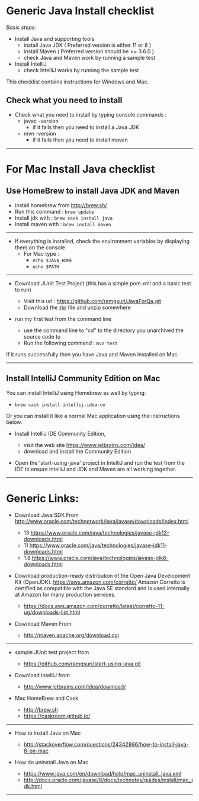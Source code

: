 # Generic Java Install checklist

*Basic steps:*

- Install Java and supporting tools
    - install Java JDK ( Preferred version is either 11 or 8 )
    - install Maven ( Preferred version should be  >= 3.6.0 ) 
    - check Java and Maven work by running a sample test
- Install IntelliJ
    - check IntelliJ works by running the sample test
        
This checklist contains instructions for Windows and Mac.

## Check what you need to install

*  Check what you need to install by typing console commands : 
    *  javac -version
          - if it fails then you need to install a Java JDK
    *  mvn -version
          - if it fails then you need to install maven
          

---

# For Mac Install Java checklist
## Use HomeBrew to install Java JDK and Maven

*  install homebrew from http://brew.sh/
*  Run this command : `brew update` 
*  Install jdk with : `brew cask install java`
*  Install maven with : `brew install maven`

---

* If everything is installed, check the environment variables by displaying them on the console
    * For Mac type : 
        * `echo $JAVA_HOME`
        * `echo $PATH`

---

* Download JUnit Test Project (this has a simple pom.xml and a basic test to run)
    *  Visit this url : https://github.com/ramgsuri/JavaForQa.git
    *  Download the zip file and unzip somewhere

*  run my first test from the command line
    *  use the command line to "cd" to the directory you unarchived the source code to
    * Run the following command : `mvn test`

If it runs successfully then you have Java and Maven Installed on Mac.

---     

## Install IntelliJ Community Edition on Mac 

You can install IntelliJ using Homebrew as well by typing:

*  `brew cask install intellij-idea-ce`

Or you can install it like a normal Mac application using the instructions below.

*  Install IntelliJ IDE Community Edition,
    * visit the web site https://www.jetbrains.com/idea/ 
    * download and install the Community Edition
    
* Open the 'start-using-java' project in IntelliJ and run the test from the IDE to ensure IntelliJ and JDK and Maven are all working together.    

---
     
Generic Links:
==============

+ Download Java SDK From
http://www.oracle.com/technetwork/java/javase/downloads/index.html
  - 13  https://www.oracle.com/java/technologies/javase-jdk13-downloads.html
  - 11  https://www.oracle.com/java/technologies/javase-jdk11-downloads.html
  - 1.8 https://www.oracle.com/java/technologies/javase-jdk8-downloads.html

+ Download production-ready distribution of the Open Java Development Kit (OpenJDK). 
https://aws.amazon.com/corretto/ Amazon Corretto is certified as compatible with the Java SE standard and is used internally at Amazon for many production services. 
    * https://docs.aws.amazon.com/corretto/latest/corretto-11-ug/downloads-list.html

+ Download Maven From
    * http://maven.apache.org/download.cgi

---

+ sample JUnit test project from
    * https://github.com/ramgsuri/start-using-java.git

+ Download IntelliJ from
    * http://www.jetbrains.com/idea/download/

+ Mac HomeBrew and Cask
    * http://brew.sh
    * https://caskroom.github.io/

---

+ How to install Java on Mac
    * http://stackoverflow.com/questions/24342886/how-to-install-java-8-on-mac
    
+ How do uninstall Java on Mac
    * https://www.java.com/en/download/help/mac_uninstall_java.xml
    * http://docs.oracle.com/javase/8/docs/technotes/guides/install/mac_jdk.html

---     